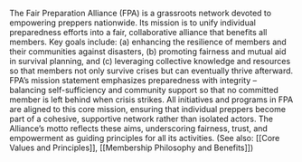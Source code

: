 The Fair Preparation Alliance (FPA) is a grassroots network devoted to empowering preppers nationwide. Its mission is to unify individual preparedness efforts into a fair, collaborative alliance that benefits all members. Key goals include: (a) enhancing the resilience of members and their communities against disasters, (b) promoting fairness and mutual aid in survival planning, and (c) leveraging collective knowledge and resources so that members not only survive crises but can eventually thrive afterward. FPA’s mission statement emphasizes preparedness with integrity – balancing self-sufficiency and community support so that no committed member is left behind when crisis strikes. All initiatives and programs in FPA are aligned to this core mission, ensuring that individual preppers become part of a cohesive, supportive network rather than isolated actors. The Alliance’s motto reflects these aims, underscoring fairness, trust, and empowerment as guiding principles for all its activities. (See also: [[Core Values and Principles]], [[Membership Philosophy and Benefits]])
